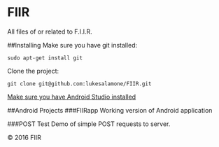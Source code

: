 # FIIR
All files of or related to F.I.I.R.

##Installing
Make sure you have git installed:

```sudo apt-get install git```

Clone the project:

```git clone git@github.com:lukesalamone/FIIR.git```

[Make sure you have Android Studio installed](http://developer.android.com/sdk/installing/index.html)

##Android Projects
###FIIRapp
Working version of Android application

###POST Test
Demo of simple POST requests to server.

© 2016 FIIR
